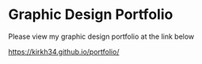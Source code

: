 # Graphic Design Portfolio
 Please view my graphic design portfolio at the link below
 
 https://kirkh34.github.io/portfolio/
